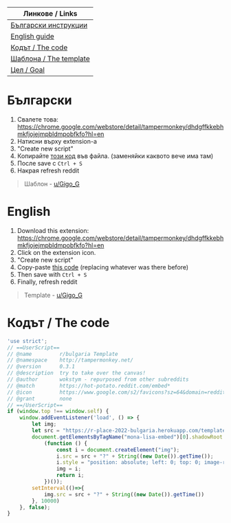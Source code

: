 |Линкове / Links|
|--|
|[Български инструкции](#български)|
|[English guide](#english)|
|[Кодът / The code](#кодът--the-code)|
|[Шаблона / The template](https://r-place-2022-bulgaria.herokuapp.com/template.png)|
|[Цел / Goal](https://r-place-2022-bulgaria.herokuapp.com/colored.png)|
# Български
1. Свалете това: https://chrome.google.com/webstore/detail/tampermonkey/dhdgffkkebhmkfjojejmpbldmpobfkfo?hl=en
2. Натисни върху extension-а
3. "Create new script"
4. Копирайте [този код](#кодът--the-code) във файла. (заменяйки каквото вече има там)
5. После save с `Ctrl + S`
6. Накрая refresh reddit
> Шаблон - [u/Gigo_G](https://reddit.com/u/Gigo_G)
# English
1. Download this extension: https://chrome.google.com/webstore/detail/tampermonkey/dhdgffkkebhmkfjojejmpbldmpobfkfo?hl=en
2. Click on the extension icon.
3. "Create new script"
4. Copy-paste [this code](#кодът--the-code) (replacing whatever was there before)
5. Then save with `Ctrl + S`
6. Finally, refresh reddit
> Template - [u/Gigo_G](https://reddit.com/u/Gigo_G)
# Кодът / The code
```javascript
'use strict';
// ==UserScript==
// @name         r/bulgaria Template
// @namespace    http://tampermonkey.net/
// @version      0.3.1
// @description  try to take over the canvas!
// @author       wokstym - repurposed from other subreddits
// @match        https://hot-potato.reddit.com/embed*
// @icon         https://www.google.com/s2/favicons?sz=64&domain=reddit.com
// @grant        none
// ==/UserScript==
if (window.top !== window.self) {
    window.addEventListener('load', () => {
        let img;
        let src = "https://r-place-2022-bulgaria.herokuapp.com/template.png";
        document.getElementsByTagName("mona-lisa-embed")[0].shadowRoot.children[0].getElementsByTagName("mona-lisa-canvas")[0].shadowRoot.children[0].appendChild(
            (function () {
                const i = document.createElement("img");
                i.src = src + "?" + String((new Date()).getTime());
                i.style = "position: absolute; left: 0; top: 0; image-rendering: pixelated; width: 2000px; height: 1000px;"
                img = i;
                return i;
            })());
        setInterval(()=>{
            img.src = src + "?" + String((new Date()).getTime())
        }, 10000)
    }, false);
}
```
